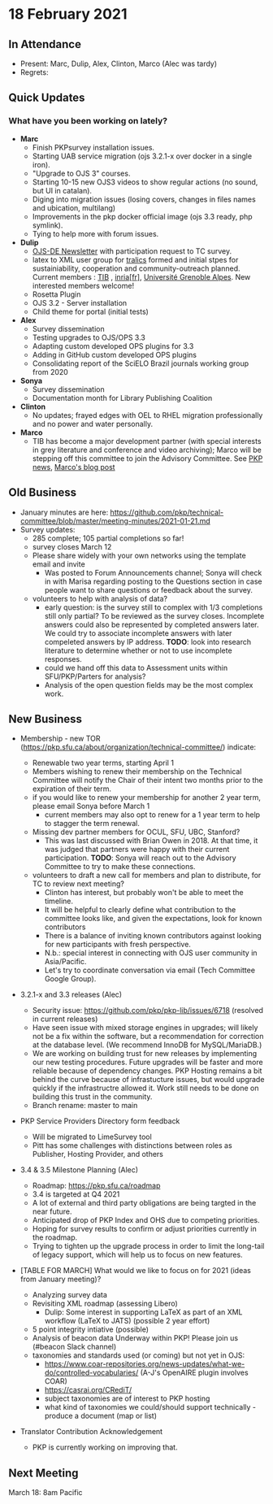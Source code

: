# 18 February 2021

In Attendance
-------------

- Present: Marc, Dulip, Alex, Clinton, Marco (Alec was tardy)
- Regrets:

Quick Updates
-------------



### What have you been working on lately?
- **Marc** 
    - Finish PKPsurvey installation issues.
    - Starting UAB service migration (ojs 3.2.1-x over docker in a single iron).
    - "Upgrade to OJS 3" courses.
    - Starting 10-15 new OJS3 videos to show regular actions (no sound, but UI in catalan).
    - Diging into migration issues (losing covers, changes in files names and ubication, multilang)
    - Improvements in the pkp docker official image (ojs 3.3 ready, php symlink).
    - Tying to help more with forum issues.
- **Dulip**
    -  [OJS-DE Newsletter](https://github.com/ojsde/ojs-dev-dach/blob/master/berichte/2020-01.md) with participation request to TC survey.
    -  latex to XML user group for [tralics](https://github.com/tralics/) formed and initial stpes for sustainiability, cooperation and community-outreach planned. Current members : [TIB](https://www.tib.eu) , [inria\[fr\]](https://www.inria.fr/), [Université Grenoble Alpes](https://www.univ-grenoble-alpes.fr/). New  interested  members welcome!
    -  Rosetta Plugin
    -  OJS 3.2 - Server installation
    -  Child theme for portal (initial tests)
- **Alex**
    - Survey dissemination
    - Testing upgrades to OJS/OPS 3.3
    - Adapting custom developed OPS plugins for 3.3
    - Adding in GitHub custom developed OPS plugins
    - Consolidating report of the SciELO Brazil journals working group from 2020
- **Sonya**
    - Survey dissemination
    - Documentation month for Library Publishing Coalition
- **Clinton**
    - No updates; frayed edges with OEL to RHEL migration professionally and no power and water personally.
- **Marco**
    - TIB has become a major development partner (with special interests in grey literature and conference and video archiving); Marco will be stepping off this committee to join the Advisory Committee. See [PKP news](https://pkp.sfu.ca/2021/02/16/pkp-welcomes-first-european-development-partner-tib/), [Marco's blog post](https://blogs.tib.eu/wp/tib/2021/02/16/tib-and-pkp/)


Old Business
------------
- January minutes are here: https://github.com/pkp/technical-committee/blob/master/meeting-minutes/2021-01-21.md
- Survey updates:
    - 285 complete; 105 partial completions so far!
    - survey closes March 12
    - Please share widely with your own networks using the template email and invite
        - Was posted to Forum Announcements channel; Sonya will check in with Marisa regarding posting to the Questions section in case people want to share questions or feedback about the survey.
    - volunteers to help with analysis of data?
        - early question: is the survey still to complex with 1/3 completions still only partial?  To be reviewed as the survey closes.  Incomplete answers could also be represented by completed answers later.  We could try to associate incomplete answers with later compeleted answers by IP address.  **TODO**: look into research literature to determine whether or not to use incomplete responses.
        - could we hand off this data to Assessment units within SFU/PKP/Parters for analysis?
        - Analysis of the open question fields may be the most complex work.
    

New Business
------------
- Membership - new TOR (https://pkp.sfu.ca/about/organization/technical-committee/) indicate: 
    - Renewable two year terms, starting April 1 
    - Members wishing to renew their membership on the Technical Committee will notify the Chair of their intent two months prior to the expiration of their term.
    - if you would like to renew your membership for another 2 year term, please email Sonya before March 1
        - current members may also opt to renew for a 1 year term to help to stagger the term renewal.
    - Missing dev partner members for OCUL, SFU, UBC, Stanford?
        - This was last discussed with Brian Owen in 2018.  At that time, it was judged that partners were happy with their current participation.  **TODO**: Sonya will reach out to the Advisory Committee to try to make these connections.
    - volunteers to draft a new call for members and plan to distribute, for TC to review next meeting?
        - Clinton has interest, but probably won't be able to meet the timeline.
        - It will be helpful to clearly define what contribution to the committee looks like, and given the expectations, look for known contributors
        - There is a balance of inviting known contributors against looking for new participants with fresh perspective.
        - N.b.: special interest in connecting with OJS user community in Asia/Pacific.
        - Let's try to coordinate conversation via email (Tech Committee Google Group).

- 3.2.1-x and 3.3 releases (Alec)
    - Security issue: https://github.com/pkp/pkp-lib/issues/6718 (resolved in current releases)
    - Have seen issue with mixed storage engines in upgrades; will likely not be a fix within the software, but a recommendation for correction at the database level.  (We recommend InnoDB for MySQL/MariaDB.)
    - We are working on building trust for new releases by implementing our new testing procedures.  Future upgrades will be faster and more reliable because of dependency changes.  PKP Hosting remains a bit behind the curve because of infrastucture issues, but would upgrade quickly if the infrastructre allowed it.  Work still needs to be done on building this trust in the community.
    - Branch rename: master to main
- PKP Service Providers Directory form feedback
    - Will be migrated to LimeSurvey tool
    - Pitt has some challenges with distinctions between roles as Publisher, Hosting Provider, and others
- 3.4 & 3.5 Milestone Planning (Alec)
    - Roadmap: https://pkp.sfu.ca/roadmap
    - 3.4 is targeted at Q4 2021
    - A lot of external and third party obligations are being targted in the near future.
    - Anticipated drop of PKP Index and OHS due to competing priorities.
    - Hoping for survey results to confirm or adjust priorities currently in the roadmap.
    - Trying to tighten up the upgrade process in order to limit the long-tail of legacy support, which will help us to focus on new features.
- [TABLE FOR MARCH] What would we like to focus on for 2021 (ideas from January meeting)?
    - Analyzing survey data
    - Revisiting XML roadmap (assessing Libero)
        - Dulip: Some interest in supporting LaTeX as part of an XML workflow (LaTeX to JATS) (possible 2 year effort)
    - 5 point integrity intiative (possible)
    - Analysis of beacon data
        Underway within PKP! Please join us (#beacon Slack channel)
    - taxonomies and standards used (or coming) but not yet in OJS:
        - https://www.coar-repositories.org/news-updates/what-we-do/controlled-vocabularies/ (A-J's OpenAIRE plugin involves COAR)
        - https://casrai.org/CRediT/
        - subject taxonomies are of interest to PKP hosting
        - what kind of taxonomies we could/should support technically - produce a document (map or list)


- Translator Contribution Acknowledgement
    - PKP is currently working on improving that.

Next Meeting
------------

March 18: 8am Pacific
